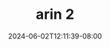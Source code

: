 --- 
title: "arin 2"
description: "download bokep arin 2 simontok full baru"
date: 2024-06-02T12:11:39-08:00
file_code: "0fw0pqx5kv3n"
draft: false
cover: "u9hy4hp4hr9oy81g.jpg"
tags: ["arin", "bokep-indo", "bokep-viral", "bokep-ig"]
length: 277
fld_id: "1482785"
foldername: "Arin super toge"
categories: ["Arin super toge"]
views: 0
---